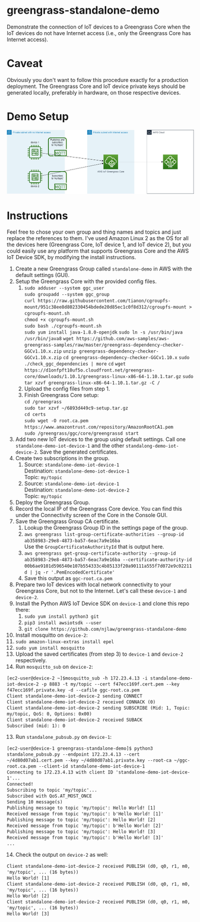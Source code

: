 # greengrass-standalone-demo
Demonstrate the connection of IoT devices to a Greengrass Core when the IoT
devices do not have Internet access (i.e., only the Greengrass Core has Internet access).

# Caveat
Obviously you don't want to follow this procedure exactly for a production deployment.  The Greengrass Core and IoT
device private keys should be generated locally, preferably in hardware, on those respective devices.

# Demo Setup
![Topology Diagram](https://github.com/njlaw/greengrass-standalone-demo/raw/master/doc/topology.png "Topology")

# Instructions
Feel free to chose your own group and thing names and topics and just replace the references to them.  I've used Amazon
Linux 2 as the OS for all the devices here (Greengrass Core, IoT device 1, and IoT device 2), but you could easily use
any platform that supports Greengrass Core and the AWS IoT Device SDK, by modifying the install instructions.

1. Create a new Greengrass Group called `standalone-demo` in AWS with the default settings (GUI).
2. Setup the Greengrass Core with the provided config files.
   1. `sudo adduser --system ggc_user`  
      `sudo groupadd --system ggc_group`  
      `curl https://raw.githubusercontent.com/tianon/cgroupfs-mount/951c38ee8d802330454bdede20d85ec1c0f8d312/cgroupfs-mount > cgroupfs-mount.sh`  
      `chmod +x cgroupfs-mount.sh`  
      `sudo bash ./cgroupfs-mount.sh`  
      `sudo yum install java-1.8.0-openjdk`
      `sudo ln -s /usr/bin/java /usr/bin/java8`
      `wget https://github.com/aws-samples/aws-greengrass-samples/raw/master/greengrass-dependency-checker-GGCv1.10.x.zip`
      `unzip greengrass-dependency-checker-GGCv1.10.x.zip`
      `cd greengrass-dependency-checker-GGCv1.10.x`
      `sudo ./check_ggc_dependencies | more`
      `cd`
      `wget https://d1onfpft10uf5o.cloudfront.net/greengrass-core/downloads/1.10.1/greengrass-linux-x86-64-1.10.1.tar.gz`
      `sudo tar xzvf greengrass-linux-x86-64-1.10.1.tar.gz -C /`
   2. Upload the config files from step 1.
   3. Finish Greengrass Core setup:  
      `cd /greengrass`  
      `sudo tar xzvf ~/6893d449c9-setup.tar.gz`  
      `cd certs`  
      `sudo wget -O root.ca.pem https://www.amazontrust.com/repository/AmazonRootCA1.pem`  
      `sudo /greengrass/ggc/core/greengrassd start`
3. Add two new IoT devices to the group using default settings.  Call one `standalone-demo-iot-device-1` and the other `standalong-demo-iot-device-2`.  Save the generated certificates.
4. Create two subscriptions in the group.
   1. Source: `standalone-demo-iot-device-1`  
      Destination: `standalone-demo-iot-device-1`  
      Topic: `my/topic`
   2. Source: `standalone-demo-iot-device-1`  
      Destination: `standalone-demo-iot-device-2`  
      Topic: `my/topic`
5. Deploy the Greengrass Group.
6. Record the local IP of the Greengrass Core device.  You can find this under the Connectivity screen of the Core in the Console GUI.
7. Save the Greengrass Group CA certificate.
   1. Lookup the Greengrass Group ID in the settings page of the group.
   2. `aws greengrass list-group-certificate-authorities --group-id ab358983-29e8-4873-ba57-6eac7a9e16ba`  
      Use the `GroupCertificateAuthorityId` that is output here.
   3. `aws greengrass get-group-certificate-authority --group-id ab358983-29e8-4873-ba57-6eac7a9e16ba --certificate-authority-id 00b6ae9101d596540e107b554333c4b85133f20a90111a555f7d072e9c02211d | jq -r '.PemEncodedCertificate'`
   4. Save this output as `ggc-root.ca.pem`
8. Prepare two IoT devices with local network connectivity to your Greengrass Core, but not to the Internet.
   Let's call these `device-1` and `device-2`.
9. Install the Python AWS IoT Device SDK on `device-1` and clone this repo there:
   1. `sudo yum install python3 git`
   2. `pip3 install awsiotsdk --user`
   3. `git clone https://github.com/njlaw/greengrass-standalone-demo`
10. Install mosquitto on `device-2`:
   1. `sudo amazon-linux-extras install epel`
   2. `sudo yum install mosquitto`
11. Upload the saved certificates (from step 3) to `device-1` and `device-2` respectively.
12. Run `mosquitto_sub` on `device-2`:
```
[ec2-user@device-2 ~]$mosquitto_sub -h 172.23.4.13 -i standalone-demo-iot-device-2 -p 8883 -t my/topic --cert f47ecc169f.cert.pem --key f47ecc169f.private.key -d --cafile ggc-root.ca.pem
Client standalone-demo-iot-device-2 sending CONNECT
Client standalone-demo-iot-device-2 received CONNACK (0)
Client standalone-demo-iot-device-2 sending SUBSCRIBE (Mid: 1, Topic: my/topic, QoS: 0, Options: 0x00)
Client standalone-demo-iot-device-2 received SUBACK
Subscribed (mid: 1): 0
```
13. Run `standalone_pubsub.py` on `device-1`:
```
[ec2-user@device-1 greengrass-standalone-demo]$ python3 standalone_pubsub.py --endpoint 172.23.4.13 --cert ~/4d80d07ab1.cert.pem --key ~/4d80d07ab1.private.key --root-ca ~/ggc-root.ca.pem --client-id standalone-demo-iot-device-1
Connecting to 172.23.4.13 with client ID 'standalone-demo-iot-device-1'...
Connected!
Subscribing to topic 'my/topic'...
Subscribed with QoS.AT_MOST_ONCE
Sending 10 message(s)
Publishing message to topic 'my/topic': Hello World! [1]
Received message from topic 'my/topic': b'Hello World! [1]'
Publishing message to topic 'my/topic': Hello World! [2]
Received message from topic 'my/topic': b'Hello World! [2]'
Publishing message to topic 'my/topic': Hello World! [3]
Received message from topic 'my/topic': b'Hello World! [3]'
...
```
14. Check the output on `device-2` as well:
```
Client standalone-demo-iot-device-2 received PUBLISH (d0, q0, r1, m0, 'my/topic', ... (16 bytes))
Hello World! [1]
Client standalone-demo-iot-device-2 received PUBLISH (d0, q0, r1, m0, 'my/topic', ... (16 bytes))
Hello World! [2]
Client standalone-demo-iot-device-2 received PUBLISH (d0, q0, r1, m0, 'my/topic', ... (16 bytes))
Hello World! [3]
```
